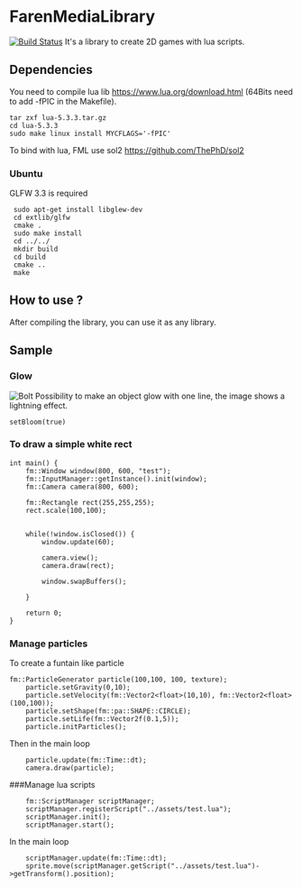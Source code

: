 # FarenMediaLibrary
[![Build Status](https://travis-ci.org/F4r3n/FarenMediaLibrary.svg?branch=master)](https://travis-ci.org/F4r3n/FarenMediaLibrary)
It's a library to create 2D games with lua scripts.
## Dependencies
You need to compile lua lib https://www.lua.org/download.html (64Bits need to add -fPIC in the Makefile).
```
tar zxf lua-5.3.3.tar.gz
cd lua-5.3.3
sudo make linux install MYCFLAGS='-fPIC'

```
To bind with lua, FML use sol2 https://github.com/ThePhD/sol2
### Ubuntu
GLFW 3.3 is required
```
 sudo apt-get install libglew-dev
 cd extlib/glfw
 cmake .
 sudo make install
 cd ../../
 mkdir build
 cd build
 cmake ..
 make
```
## How to use ?
After compiling the library, you can use it as any library.

## Sample

### Glow
![Bolt](http://imgur.com/a/eZWyP)
Possibility to make an object glow with one line, the image shows a lightning effect.
```
setBloom(true)
```

### To draw a simple white rect
```
int main() {
	fm::Window window(800, 600, "test");
	fm::InputManager::getInstance().init(window);
	fm::Camera camera(800, 600);

	fm::Rectangle rect(255,255,255);
	rect.scale(100,100);


	while(!window.isClosed()) {
		window.update(60);

		camera.view();
		camera.draw(rect);

		window.swapBuffers();

	}

	return 0;
}
```
### Manage particles
To create a funtain like particle
```
fm::ParticleGenerator particle(100,100, 100, texture);
	particle.setGravity(0,10);
	particle.setVelocity(fm::Vector2<float>(10,10), fm::Vector2<float>(100,100));
	particle.setShape(fm::pa::SHAPE::CIRCLE);
	particle.setLife(fm::Vector2f(0.1,5));
	particle.initParticles();
```
Then in the main loop
```
	particle.update(fm::Time::dt);
	camera.draw(particle);

```

###Manage lua scripts
```
	fm::ScriptManager scriptManager;
	scriptManager.registerScript("../assets/test.lua");
	scriptManager.init();
	scriptManager.start();
```
In the main loop
```
	scriptManager.update(fm::Time::dt);
	sprite.move(scriptManager.getScript("../assets/test.lua")->getTransform().position); 
```
